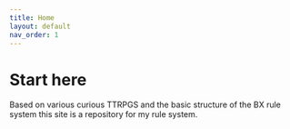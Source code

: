 ```yaml
---
title: Home
layout: default
nav_order: 1
---
```

# Start here
Based on various curious TTRPGS and the basic structure of the BX rule system this site is a repository for my rule system.
